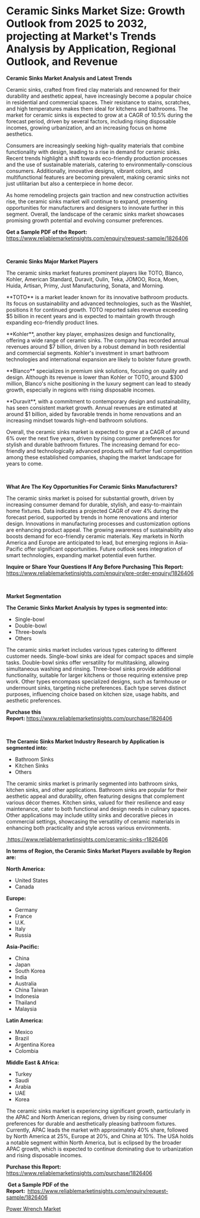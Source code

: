 <p><h1>Ceramic Sinks Market Size: Growth Outlook from 2025 to 2032, projecting at Market's Trends Analysis by Application, Regional Outlook, and Revenue</h1></p><p><strong>Ceramic Sinks Market Analysis and Latest Trends</strong></p>
<p><p>Ceramic sinks, crafted from fired clay materials and renowned for their durability and aesthetic appeal, have increasingly become a popular choice in residential and commercial spaces. Their resistance to stains, scratches, and high temperatures makes them ideal for kitchens and bathrooms. The market for ceramic sinks is expected to grow at a CAGR of 10.5% during the forecast period, driven by several factors, including rising disposable incomes, growing urbanization, and an increasing focus on home aesthetics.</p><p>Consumers are increasingly seeking high-quality materials that combine functionality with design, leading to a rise in demand for ceramic sinks. Recent trends highlight a shift towards eco-friendly production processes and the use of sustainable materials, catering to environmentally-conscious consumers. Additionally, innovative designs, vibrant colors, and multifunctional features are becoming prevalent, making ceramic sinks not just utilitarian but also a centerpiece in home decor. </p><p>As home remodeling projects gain traction and new construction activities rise, the ceramic sinks market will continue to expand, presenting opportunities for manufacturers and designers to innovate further in this segment. Overall, the landscape of the ceramic sinks market showcases promising growth potential and evolving consumer preferences.</p></p>
<p><strong>Get a Sample PDF of the Report:&nbsp;</strong> <a href="https://www.reliablemarketinsights.com/enquiry/request-sample/1826406?utm_campaign=2481&utm_medium=2&utm_source=Github&utm_content=ia&utm_term=18022025&utm_id=ceramic-sinks">https://www.reliablemarketinsights.com/enquiry/request-sample/1826406</a></p>
<p>&nbsp;</p>
<p><strong>Ceramic Sinks Major Market Players</strong></p>
<p><p>The ceramic sinks market features prominent players like TOTO, Blanco, Kohler, American Standard, Duravit, Oulin, Teka, JOMOO, Roca, Moen, Huida, Artisan, Primy, Just Manufacturing, Sonata, and Morning. </p><p>**TOTO** is a market leader known for its innovative bathroom products. Its focus on sustainability and advanced technologies, such as the Washlet, positions it for continued growth. TOTO reported sales revenue exceeding $5 billion in recent years and is expected to maintain growth through expanding eco-friendly product lines.</p><p>**Kohler**, another key player, emphasizes design and functionality, offering a wide range of ceramic sinks. The company has recorded annual revenues around $7 billion, driven by a robust demand in both residential and commercial segments. Kohler's investment in smart bathroom technologies and international expansion are likely to bolster future growth.</p><p>**Blanco** specializes in premium sink solutions, focusing on quality and design. Although its revenue is lower than Kohler or TOTO, around $300 million, Blanco's niche positioning in the luxury segment can lead to steady growth, especially in regions with rising disposable incomes.</p><p>**Duravit**, with a commitment to contemporary design and sustainability, has seen consistent market growth. Annual revenues are estimated at around $1 billion, aided by favorable trends in home renovations and an increasing mindset towards high-end bathroom solutions.</p><p>Overall, the ceramic sinks market is expected to grow at a CAGR of around 6% over the next five years, driven by rising consumer preferences for stylish and durable bathroom fixtures. The increasing demand for eco-friendly and technologically advanced products will further fuel competition among these established companies, shaping the market landscape for years to come.</p></p>
<p>&nbsp;</p>
<p><strong>What Are The Key Opportunities For Ceramic Sinks Manufacturers?</strong></p>
<p><p>The ceramic sinks market is poised for substantial growth, driven by increasing consumer demand for durable, stylish, and easy-to-maintain home fixtures. Data indicates a projected CAGR of over 4% during the forecast period, supported by trends in home renovations and interior design. Innovations in manufacturing processes and customization options are enhancing product appeal. The growing awareness of sustainability also boosts demand for eco-friendly ceramic materials. Key markets in North America and Europe are anticipated to lead, but emerging regions in Asia-Pacific offer significant opportunities. Future outlook sees integration of smart technologies, expanding market potential even further.</p></p>
<p><strong>Inquire or Share Your Questions If Any Before Purchasing This Report:</strong> <a href="https://www.reliablemarketinsights.com/enquiry/pre-order-enquiry/1826406?utm_campaign=2481&utm_medium=2&utm_source=Github&utm_content=ia&utm_term=18022025&utm_id=ceramic-sinks">https://www.reliablemarketinsights.com/enquiry/pre-order-enquiry/1826406</a></p>
<p>&nbsp;</p>
<p><strong>Market Segmentation</strong></p>
<p><strong>The Ceramic Sinks Market Analysis by types is segmented into:</strong></p>
<p><ul><li>Single-bowl</li><li>Double-bowl</li><li>Three-bowls</li><li>Others</li></ul></p>
<p><p>The ceramic sinks market includes various types catering to different customer needs. Single-bowl sinks are ideal for compact spaces and simple tasks. Double-bowl sinks offer versatility for multitasking, allowing simultaneous washing and rinsing. Three-bowl sinks provide additional functionality, suitable for larger kitchens or those requiring extensive prep work. Other types encompass specialized designs, such as farmhouse or undermount sinks, targeting niche preferences. Each type serves distinct purposes, influencing choice based on kitchen size, usage habits, and aesthetic preferences.</p></p>
<p><strong>Purchase this Report:&nbsp;</strong><a href="https://www.reliablemarketinsights.com/purchase/1826406?utm_campaign=2481&utm_medium=2&utm_source=Github&utm_content=ia&utm_term=18022025&utm_id=ceramic-sinks">https://www.reliablemarketinsights.com/purchase/1826406</a></p>
<p>&nbsp;</p>
<p><strong>The Ceramic Sinks Market Industry Research by Application is segmented into:</strong></p>
<p><ul><li>Bathroom Sinks</li><li>Kitchen Sinks</li><li>Others</li></ul></p>
<p><p>The ceramic sinks market is primarily segmented into bathroom sinks, kitchen sinks, and other applications. Bathroom sinks are popular for their aesthetic appeal and durability, often featuring designs that complement various décor themes. Kitchen sinks, valued for their resilience and easy maintenance, cater to both functional and design needs in culinary spaces. Other applications may include utility sinks and decorative pieces in commercial settings, showcasing the versatility of ceramic materials in enhancing both practicality and style across various environments.</p></p>
<p><a href="https://www.reliablemarketinsights.com/ceramic-sinks-r1826406?utm_campaign=2481&utm_medium=2&utm_source=Github&utm_content=ia&utm_term=18022025&utm_id=ceramic-sinks">&nbsp;https://www.reliablemarketinsights.com/ceramic-sinks-r1826406</a></p>
<p><strong>In terms of Region, the Ceramic Sinks Market Players available by Region are:</strong></p>
<p>
    <p> <strong> North America: </strong>
        <ul>
            <li>United States</li>
            <li>Canada</li>
        </ul>
        </p> 
    <p> <strong> Europe: </strong>
        <ul>
            <li>Germany</li>
            <li>France</li>
            <li>U.K.</li>
            <li>Italy</li>
            <li>Russia</li>
        </ul>
        </p> 
    <p> <strong> Asia-Pacific: </strong>
        <ul>
            <li>China</li>
            <li>Japan</li>
            <li>South Korea</li>
            <li>India</li>
            <li>Australia</li>
            <li>China Taiwan</li>
            <li>Indonesia</li>
            <li>Thailand</li>
            <li>Malaysia</li>
        </ul>
        </p> 
    <p> <strong> Latin America: </strong>
        <ul>
            <li>Mexico</li>
            <li>Brazil</li>
            <li>Argentina Korea</li>
            <li>Colombia</li>
        </ul>
        </p> 
    <p> <strong> Middle East & Africa: </strong>
        <ul>
            <li>Turkey</li>
            <li>Saudi</li>
            <li>Arabia</li>
            <li>UAE</li>
            <li>Korea</li>
        </ul>
    </p>
    </p>
<p><p>The ceramic sinks market is experiencing significant growth, particularly in the APAC and North American regions, driven by rising consumer preferences for durable and aesthetically pleasing bathroom fixtures. Currently, APAC leads the market with approximately 40% share, followed by North America at 25%, Europe at 20%, and China at 10%. The USA holds a notable segment within North America, but is eclipsed by the broader APAC growth, which is expected to continue dominating due to urbanization and rising disposable incomes.</p></p>
<p><strong>Purchase this Report: </strong><a href="https://www.reliablemarketinsights.com/purchase/1826406?utm_campaign=2481&utm_medium=2&utm_source=Github&utm_content=ia&utm_term=18022025&utm_id=ceramic-sinks">https://www.reliablemarketinsights.com/purchase/1826406</a></p>
<p>&nbsp;<strong>Get a Sample PDF of the Report:&nbsp;&nbsp;</strong><a href="https://www.reliablemarketinsights.com/enquiry/request-sample/1826406?utm_campaign=2481&utm_medium=2&utm_source=Github&utm_content=ia&utm_term=18022025&utm_id=ceramic-sinks">https://www.reliablemarketinsights.com/enquiry/request-sample/1826406</a></p>
<p><strong></strong></p>
<p><p><a href="https://github.com/nabadeneme/Market-Research-Report-List-1/blob/main/power-wrench-market.md?utm_campaign=2481&utm_medium=2&utm_source=Github&utm_content=ia&utm_term=18022025&utm_id=ceramic-sinks">Power Wrench Market</a></p></p>